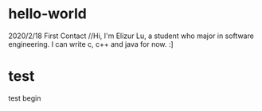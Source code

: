 # hello-world
2020/2/18 First Contact
//Hi, I'm Elizur Lu, a student who major in software engineering. I can write c, c++ and java for now. :]
# test
test begin
